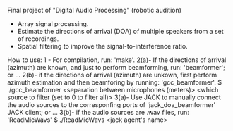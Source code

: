 Final project of "Digital Audio Processing" (robotic audition)

- Array signal processing.
- Estimate the directions of arrival (DOA) of multiple speakers from a set of recordings.
- Spatial filtering to improve the signal-to-interference ratio.

How to use:
1	- For compilation, run: 'make'.
2(a)- If the directions of arrival (azimuth) are known, and just to perform beamforming, run: 'beamformer'; or ...
2(b)- if the directions of arrival (azimuth) are unkown, first perform azimuth estimation and then beamforing by running: 'gcc_beamformer'.
	$ ./gcc_beamformer <separation between microphones (meters)> <maximum number of sources to localize> <which source to filter (set to 0 to filter all)>
3(a)- Use JACK to manually connect the audio sources to the corresponfing ports of 'jack_doa_beamformer' JACK client; or ...
3(b)- if the audio sources are .wav files, run: 'ReadMicWavs'
	$ ./ReadMicWavs <jack agent's name> <audio file root name> <audio file path> <number of channels>
All output files are stored in './output'. MATLAB scripts and functions in './matlab' are meant for analysis of the output files.